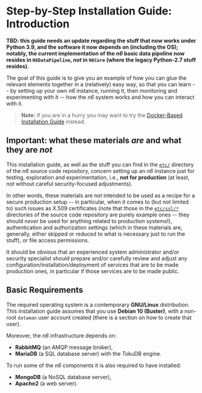 # Step-by-Step Installation Guide: Introduction

**TBD: this guide needs an update regarding the stuff that now works
under Python 3.9, and the software it now depends on (including the OS);
notably, the current implementation of the *n6* basic data pipeline now
resides in `N6DataPipeline`, *not* in `N6Core` (where the legacy
Python-2.7 stuff resides).**

The goal of this guide is to give you an example of how you can glue the
relevant elements together in a (relatively) easy way, so that you can
learn -- by setting up your own *n6* instance, running it, then
monitoring and experimenting with it -- how the *n6* system works and
how you can interact with it.

> **Note:** if you are in a hurry you may want to try the
> [Docker-Based Installation Guide](../docker) instead.


## Important: what these materials *are* and what they are *not*

This installation guide, as well as the stuff you can find in the
[`etc/`](https://github.com/CERT-Polska/n6/tree/master/etc) directory of
the *n6* source code repository, concern setting up an *n6* instance
just for testing, exploration and experimentation, i.e., **not for
production** (at least, *not* without careful security-focused
adjustments).

In other words, these materials are *not* intended to be used as a
recipe for a secure production setup -- in particular, when it comes to
(but not limited to) such issues as X.509 certificates (note that those
in the [`etc/ssl/*`](https://github.com/CERT-Polska/n6/tree/master/etc/ssl)
directories of the source code repository are purely example ones --
they should *never* be used for anything related to production
systems!), authentication and authorization settings (which in these
materials are, generally, either skipped or reduced to what is necessary
just to run the stuff), or file access permissions.

It should be obvious that an experienced system administrator and/or
security specialist should prepare and/or carefully review and adjust
any configuration/installation/deployment of services that are to be
made production ones, in particular if those services are to be made
public.


## Basic Requirements

The required operating system is a contemporary **GNU/Linux**
distribution.  This installation guide assumes that you use **Debian 10
(Buster)**, with a non-root `dataman` user account created (there is a
section on how to create that user).

Moreover, the *n6* infrastructure depends on:

* **RabbitMQ** (an AMQP message broker),
* **MariaDB** (a SQL database server) with the TokuDB engine.

To run some of the *n6* components it is also required to have installed:

* **MongoDB** (a NoSQL database server),
* **Apache2** (a web server).
